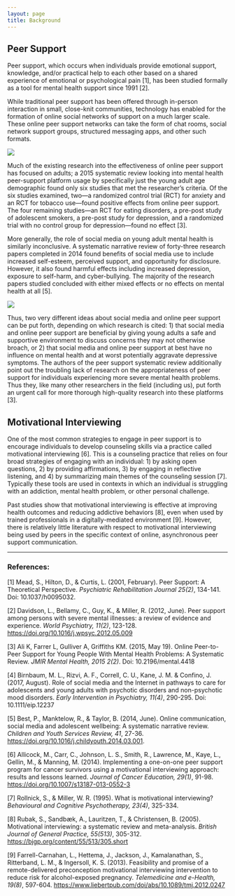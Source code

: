 ```yaml
---
layout: page
title: Background
---
```


## Peer Support

Peer support, which occurs when individuals provide emotional support, knowledge, and/or practical help to each other based on a shared experience of emotional or psychological pain [1], has been studied formally as a tool for mental health support since 1991 [2].

While traditional peer support has been offered through in-person interaction in small, close-knit communities, technology has enabled for the formation of online social networks of support on a much larger scale. These online peer support networks can take the form of chat rooms, social network support groups, structured messaging apps, and other such formats. 

<img src="{{ site.url }}{{ site.baseurl }}/assets/img/30Percent.PNG">

Much of the existing research into the effectiveness of online peer support has focused on adults; a 2015 systematic review looking into mental health peer-support platform usage by specifically just the young adult age demographic found only six studies that met the researcher’s criteria. Of the six studies examined, two—a randomized control trial (RCT) for anxiety and an RCT for tobacco use—found positive effects from online peer support. The four remaining studies—an RCT for eating disorders, a pre-post study of adolescent smokers, a pre-post study for depression, and a randomized trial with no control group for depression—found no effect [3].

More generally, the role of social media on young adult mental health is similarly inconclusive. A systematic narrative review of forty-three research papers completed in 2014 found benefits of social media use to include increased self-esteem, perceived support, and opportunity for disclosure. However, it also found harmful effects including increased depression, exposure to self-harm, and cyber-bullying. The majority of the research papers studied concluded with either mixed effects or no effects on mental health at all [5]. 

<img src="{{ site.url }}{{ site.baseurl }}/assets/img/74Percent.png">

Thus, two very different ideas about social media and online peer support can be put forth, depending on which research is cited: 1) that social media and online peer support are beneficial by giving young adults a safe and supportive environment to discuss concerns they may not otherwise broach, or 2) that social media and online peer support at best have no influence on mental health and at worst potentially aggravate depressive symptoms. The authors of the peer support systematic review additionally point out the troubling lack of research on the appropriateness of peer support for individuals experiencing more severe mental health problems. Thus they, like many other researchers in the field (including us), put forth an urgent call for more thorough high-quality research into these platforms [3].

## Motivational Interviewing

One of the most common strategies to engage in peer support is to encourage individuals to develop counseling skills via a practice called motivational interviewing [6]. This is a counseling practice that relies on four broad strategies of engaging with an individual: 1) by asking open questions, 2) by providing affirmations, 3) by engaging in reflective listening, and 4) by summarizing main themes of the counseling session [7]. Typically these tools are used in contexts in which an individual is struggling with an addiction, mental health problem, or other personal challenge. 

Past studies show that motivational interviewing is effective at improving health outcomes and reducing addictive behaviors [8], even when used by trained professionals in a digitally-mediated environment [9]. However, there is relatively little literature with respect to motivational interviewing being used by peers in the specific context of online, asynchronous peer support communication.

----------------------------------------

### References:

[1] Mead, S., Hilton, D., & Curtis, L. (2001, February). Peer Support: A Theoretical Perspective. *Psychiatric Rehabilitation Journal 25(2)*, 134-141. Doi: 10.1037/h0095032.

[2] Davidson, L., Bellamy, C., Guy, K., & Miller, R. (2012, June). Peer support among persons with severe mental illnesses: a review of evidence and experience. *World Psychiatry, 11(2)*, 123-128. https://doi.org/10.1016/j.wpsyc.2012.05.009

[3] Ali K, Farrer L, Gulliver A, Griffiths KM. (2015, May 19). Online Peer-to-Peer Support for Young People With Mental Health Problems: A Systematic Review. *JMIR Mental Health, 2015 2(2)*. Doi: 10.2196/mental.4418

[4] Birnbaum, M. L., Rizvi, A. F., Correll, C. U., Kane, J. M. & Confino, J. (2017, August). Role of social media and the Internet in pathways to care for adolescents and young adults with psychotic disorders and non-psychotic mood disorders. *Early Intervention in Psychiatry, 11(4)*, 290-295. Doi: 10.1111/eip.12237

[5] Best, P., Manktelow, R., & Taylor, B. (2014, June). Online communication, social media and adolescent wellbeing: A systematic narrative review. *Children and Youth Services Review, 41*, 27-36. https://doi.org/10.1016/j.childyouth.2014.03.001.

[6] Allicock, M., Carr, C., Johnson, L. S., Smith, R., Lawrence, M., Kaye, L., Gellin, M., & Manning, M. (2014). Implementing a one-on-one peer support program for cancer survivors using a motivational interviewing approach: results and lessons learned. *Journal of Cancer Education, 29(1)*, 91-98. https://doi.org/10.1007/s13187-013-0552-3

[7] Rollnick, S., & Miller, W. R. (1995). What is motivational interviewing? *Behavioural and Cognitive Psychotherapy, 23(4)*, 325-334.

[8] Rubak, S., Sandbæk, A., Lauritzen, T., & Christensen, B. (2005). Motivational interviewing: a systematic review and meta-analysis. *British Journal of General Practice, 55(513)*, 305-312. https://bjgp.org/content/55/513/305.short

[9] Farrell-Carnahan, L., Hettema, J., Jackson, J., Kamalanathan, S., Ritterband, L. M., & Ingersoll, K. S. (2013). Feasibility and promise of a remote-delivered preconception motivational interviewing intervention to reduce risk for alcohol-exposed pregnancy. *Telemedicine and e-Health, 19(8)*, 597-604. https://www.liebertpub.com/doi/abs/10.1089/tmj.2012.0247


